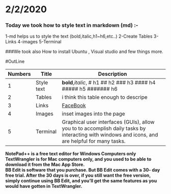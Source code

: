 # 2/2/2020 <br/>
### Today we took how to style text in markdown (md) :- <br/>
1-md helps us to style the text (bold,italic,h1~h6,etc..)
2-Create Tables
3-Links
4-images
5-Terminal


###We took also How to install Ubuntu , Visual studio and few things more.

#OutLine

Numbers | Title |  Description
------------ | ------------- | -------------
1 | Style text | **bold**,*italic*, # h1 ## h2 ### h3 #### h4 ##### h5 ####### h6
2 | Tables | i think this table enough to descripe
3 | Links | [FaceBook](https://web.facebook.com/ahmed.abusamaan)
4 | Images | inset images into the page
5 | Terminal | Graphical user interfaces (GUIs), allow you to to accomplish daily tasks by interacting with windows and icons, and are helpful for many tasks.


**NotePad++ is a free text editor for Windows Computers only** <br/>
**TextWrangler is for Mac computers only, and you used to be able to download it from the Mac App Store.** <br/>
**BB Edit is software that you purchase. But BB Edit comes with a 30-
day free trial. After the 30 days is over, if you still want the free
version, simply continue using BB Edit, and you’ll get the same
features as you would have gotten in TextWrangler.**

